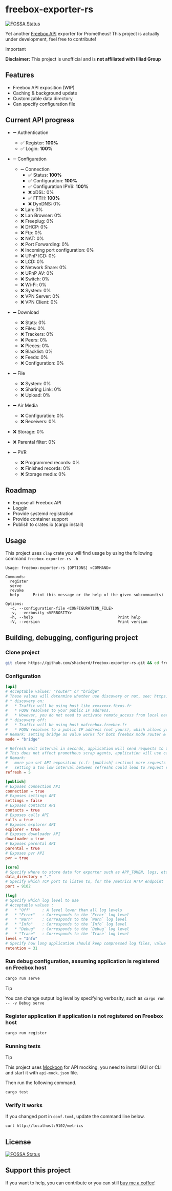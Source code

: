 # freebox-exporter-rs

[![FOSSA Status](https://app.fossa.com/api/projects/git%2Bgithub.com%2Fshackerd%2Ffreebox-exporter-rs.svg?type=shield)](https://app.fossa.com/projects/git%2Bgithub.com%2Fshackerd%2Ffreebox-exporter-rs?ref=badge_shield)

Yet another [Freebox API](https://dev.freebox.fr/sdk/os/) exporter for Prometheus! This project is actually under development, feel free to contribute!

> [!IMPORTANT]
> **Disclaimer:** This project is unofficial and is **not affiliated with Illiad Group**

## Features

* Freebox API exposition (WIP)
* Caching & background update
* Customizable data directory
* Can specify configuration file

## Current API progress

* &#10134; Authentication
  * &#9989; Register: **100%**
  * &#9989; Login: **100%**
* &#10134; Configuration
  * &#10134; Connection
    * &#9989; Status: **100%**
    * &#9989; Configuration: **100%**
    * &#9989; Configuration IPV6: **100%**
    * &#10060; xDSL: 0%
    * &#9989; FFTH: **100%**
    * &#10060; DynDNS: 0%
  * &#10060; Lan: 0%
  * &#10060; Lan Browser: 0%
  * &#10060; Freeplug: 0%
  * &#10060; DHCP: 0%
  * &#10060; Ftp: 0%
  * &#10060; NAT: 0%
  * &#10060; Port Forwarding: 0%
  * &#10060; Incoming port configuration: 0%
  * &#10060; UPnP IGD: 0%
  * &#10060; LCD: 0%
  * &#10060; Network Share: 0%
  * &#10060; UPnP AV: 0%
  * &#10060; Switch: 0%
  * &#10060; Wi-Fi: 0%
  * &#10060; System: 0%
  * &#10060; VPN Server: 0%
  * &#10060; VPN Client: 0%

* &#10134; Download
  * &#10060; Stats: 0%
  * &#10060; Files: 0%
  * &#10060; Trackers: 0%
  * &#10060; Peers: 0%
  * &#10060; Pieces: 0%
  * &#10060; Blacklist: 0%
  * &#10060; Feeds: 0%
  * &#10060; Configuration: 0%

* &#10134; File
  * &#10060; System: 0%
  * &#10060; Sharing Link: 0%
  * &#10060; Upload: 0%

* &#10134; Air Media
  * &#10060; Configuration: 0%
  * &#10060; Receivers: 0%

* &#10060; Storage: 0%
* &#10060; Parental filter: 0%
* &#10134; PVR
  * &#10060; Programmed records: 0%
  * &#10060; Finished records: 0%
  * &#10060; Storage media: 0%

## Roadmap

* Expose all Freebox API
* Loggin
* Provide systemd registration
* Provide container support
* Publish to crates.io (cargo install)

## Usage

This project uses `clap` crate you will find usage by using the following command `freebox-exporter-rs -h`

``` text
Usage: freebox-exporter-rs [OPTIONS] <COMMAND>

Commands:
  register
  serve
  revoke
  help      Print this message or the help of the given subcommand(s)

Options:
  -c, --configuration-file <CONFIGURATION_FILE>
  -v, --verbosity <VERBOSITY>
  -h, --help                                     Print help
  -V, --version                                  Print version
```

## Building, debugging, configuring project

### Clone project

``` bash
git clone https://github.com/shackerd/freebox-exporter-rs.git && cd freebox-exporter-rs
```

### Configuration

``` toml
[api]
# Acceptable values: "router" or "bridge"
# These values will determine whether use discovery or not, see: https://github.com/shackerd/freebox-exporter-rs/issues/2#issuecomment-2234856496
# * discovery on:
#   * Traffic will be using host like xxxxxxxx.fbxos.fr
#   * FQDN resolves to your public IP address.
#   * However, you do not need to activate remote_access from local network to get API working.
# * discovery off:
#   * Traffic will be using host mafreebox.freebox.fr
#   * FQDN resolves to a public IP address (not yours), which allows you to reach your freebox API even if it's set to bridge mode.
# Remark: setting bridge as value works for both freebox mode router & bridge
mode = "bridge"

# Refresh wait interval in seconds, application will send requests to the freebox host on each refresh iteration
# This does not affect prometheus scrap agents, application will use cached values between calls
# Remark:
#   more you set API exposition (c.f: [publish] section) more requests will be sent,
#   setting a too low interval between refreshs could lead to request rate limiting from freebox host
refresh = 5

[publish]
# Exposes connection API
connection = true
# Exposes settings API
settings = false
# Exposes contacts API
contacts = true
# Exposes calls API
calls = true
# Exposes explorer API
explorer = true
# Exposes downloader API
downloader = true
# Exposes parental API
parental = true
# Exposes pvr API
pvr = true

[core]
# Specify where to store data for exporter such as APP_TOKEN, logs, etc.
data_directory = "."
# Specify which TCP port to listen to, for the /metrics HTTP endpoint
port = 9102

[log]
# Specify which log level to use
# Acceptable values :
#   * "Off"     : A level lower than all log levels
#   * "Error"   : Corresponds to the `Error` log level
#   * "Warn"    : Corresponds to the `Warn` log level
#   * "Info"    : Corresponds to the `Info` log level
#   * "Debug"   : Corresponds to the `Debug` log level
#   * "Trace"   : Corresponds to the `Trace` log level
level = "Info"
# Specify how long application should keep compressed log files, value is in days
retention = 31
```

### Run debug configuration, assuming application is registered on Freebox host

``` bash
cargo run serve
```

> [!TIP]
> You can change output log level by specifying verbosity, such as `cargo run -- -v Debug serve`

### Register application if application is not registered on Freebox host

``` bash
cargo run register
```

### Running tests

> [!TIP]
> This project uses [Mockoon](https://mockoon.com/) for API mocking, you need to install GUI or CLI and start it with `api-mock.json` file.

Then run the following command.

``` bash
cargo test
```

### Verify it works

If you changed port in `conf.toml`, update the command line below.

``` bash
curl http://localhost:9102/metrics
```

## License

[![FOSSA Status](https://app.fossa.com/api/projects/git%2Bgithub.com%2Fshackerd%2Ffreebox-exporter-rs.svg?type=large)](https://app.fossa.com/projects/git%2Bgithub.com%2Fshackerd%2Ffreebox-exporter-rs?ref=badge_large)

## Support this project

If you want to help, you can contribute or you can still [buy me a coffee](https://buymeacoffee.com/shackerd)!
